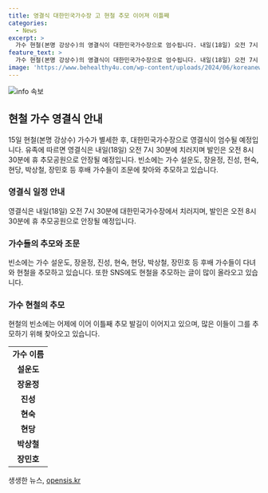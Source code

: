 ```yaml
---
title: 영결식 대한민국가수장 고 현철 추모 이어져 이틀째
categories:
  - News
excerpt: >
  가수 현철(본명 강상수)의 영결식이 대한민국가수장으로 엄수됩니다. 내일(18일) 오전 7시 30분 대한민국가수장에서 치러지며, 장지는 휴 추모공원입니다. 어제에 이어 이틀째 추모발길이 이어지고, SNS에도 고인을 추모하는 글이 쏟아지고 있습니다. 설운도, 장윤정, 진성, 현숙, 현당, 박상철, 장민호 등 후배 가수들도 빈소를 찾았습니다.
feature_text: >
  가수 현철(본명 강상수)의 영결식이 대한민국가수장으로 엄수됩니다. 내일(18일) 오전 7시 30분 대한민국가수장에서 치러지며, 장지는 휴 추모공원입니다. 어제에 이어 이틀째 추모발길이 이어지고, SNS에도 고인을 추모하는 글이 쏟아지고 있습니다. 설운도, 장윤정, 진성, 현숙, 현당, 박상철, 장민호 등 후배 가수들도 빈소를 찾았습니다.
image: 'https://www.behealthy4u.com/wp-content/uploads/2024/06/koreanews.jpg'
---
```


<p><img src="https://www.behealthy4u.com/wp-content/uploads/2024/06/koreanews.jpg" alt="info 속보" /></p>

<h2 data-ke-size="size26">현철 가수 영결식 안내</h2>

<p data-ke-size="size16">15일 현철(본명 강상수) 가수가 별세한 후, 대한민국가수장으로 영결식이 엄수될 예정입니다. 유족에 따르면 영결식은 내일(18일) 오전 7시 30분에 치러지며 발인은 오전 8시 30분에 휴 추모공원으로 안장될 예정입니다. 빈소에는 가수 설운도, 장윤정, 진성, 현숙, 현당, 박상철, 장민호 등 후배 가수들이 조문에 찾아와 추모하고 있습니다.</p>

<h3>영결식 일정 안내</h3>

<p data-ke-size="size16">영결식은 내일(18일) 오전 7시 30분에 대한민국가수장에서 치러지며, 발인은 오전 8시 30분에 휴 추모공원으로 안장될 예정입니다.</p>

<h3>가수들의 추모와 조문</h3>

<p data-ke-size="size16">빈소에는 가수 설운도, 장윤정, 진성, 현숙, 현당, 박상철, 장민호 등 후배 가수들이 다녀와 현철을 추모하고 있습니다. 또한 SNS에도 현철을 추모하는 글이 많이 올라오고 있습니다.</p>

<h3>가수 현철의 추모</h3>

<p data-ke-size="size16">현철의 빈소에는 어제에 이어 이틀째 추모 발길이 이어지고 있으며, 많은 이들이 그를 추모하기 위해 찾아오고 있습니다.</p>

<table>
  <tr>
    <td style="text-align: center; height: 17px;"><b>가수 이름</b></td>
  </tr>
  <tr>
    <td style="text-align: center; height: 17px;"><b>설운도</b></td>
  </tr>
  <tr>
    <td style="text-align: center; height: 17px;"><b>장윤정</b></td>
  </tr>
  <tr>
    <td style="text-align: center; height: 17px;"><b>진성</b></td>
  </tr>
  <tr>
    <td style="text-align: center; height: 17px;"><b>현숙</b></td>
  </tr>
  <tr>
    <td style="text-align: center; height: 17px;"><b>현당</b></td>
  </tr>
  <tr>
    <td style="text-align: center; height: 17px;"><b>박상철</b></td>
  </tr>
  <tr>
    <td style="text-align: center; height: 17px;"><b>장민호</b></td>
  </tr>
</table>
생생한 뉴스, <a href="https://opensis.kr" rel="dofollow">opensis.kr</a>


